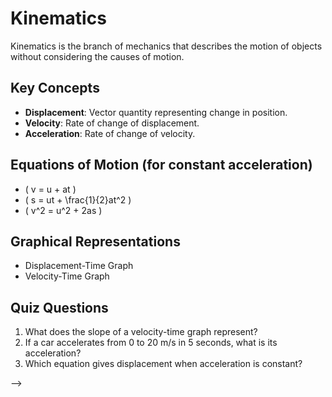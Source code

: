 # Kinematics

Kinematics is the branch of mechanics that describes the motion of objects without considering the causes of motion.

## Key Concepts
- **Displacement**: Vector quantity representing change in position.
- **Velocity**: Rate of change of displacement.
- **Acceleration**: Rate of change of velocity.

## Equations of Motion (for constant acceleration)
- \( v = u + at \)
- \( s = ut + \frac{1}{2}at^2 \)
- \( v^2 = u^2 + 2as \)

## Graphical Representations
- Displacement-Time Graph
- Velocity-Time Graph

## Quiz Questions
1. What does the slope of a velocity-time graph represent?
2. If a car accelerates from 0 to 20 m/s in 5 seconds, what is its acceleration?
3. Which equation gives displacement when acceleration is constant?


<!-- 
# Kinematics

Kinematics is the branch of mechanics that describes the motion of objects without considering the causes of motion

## Key Concepts
- **Displacement**: Vector quantity representing change in position.
- **Velocity**: Rate of change of displacement.
- **Acceleration**: Rate of change of velocity.

## Equations of Motion (for constant acceleration)
- \( v = u + at \)
- \( s = ut + \frac{1}{2}at^2 \)
- \( v^2 = u^2 + 2as \)

## Graphical Representations
- Displacement-Time Graph
- Velocity-Time Graph
 --> -->
